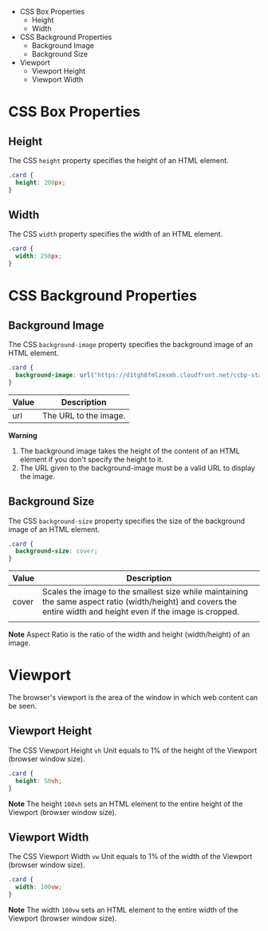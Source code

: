 - CSS Box Properties
  - Height
  - Width
- CSS Background Properties
  - Background Image
  - Background Size
- Viewport
  - Viewport Height
  - Viewport Width

# CSS Box Properties

## Height

The CSS `height` property specifies the height of an HTML element.

```CSS
.card {
  height: 200px;
}
```

## Width

The CSS `width` property specifies the width of an HTML element.

```CSS
.card {
  width: 250px;
}
```

# CSS Background Properties

## Background Image

The CSS `background-image` property specifies the background image of an HTML element.

```CSS
.card {
  background-image: url("https://d1tgh8fmlzexmh.cloudfront.net/ccbp-static-website/ocean.jpg");
}
```

| Value | Description           |
| ----- | --------------------- |
| url   | The URL to the image. |

<b>Warning</b>

1.  The background image takes the height of the content of an HTML element if you don't specify the height to it.
2.  The URL given to the background-image must be a valid URL to display the image.

## Background Size

The CSS `background-size` property specifies the size of the background image of an HTML element.

```CSS
.card {
  background-size: cover;
}
```

| Value | Description                                                                                                                                                       |
| ----- | ----------------------------------------------------------------------------------------------------------------------------------------------------------------- |
| cover | Scales the image to the smallest size while maintaining the same aspect ratio (width/height) and covers the entire width and height even if the image is cropped. |
|       |

<b>Note</b>
Aspect Ratio is the ratio of the width and height (width/height) of an image.

# Viewport

The browser's viewport is the area of the window in which web content can be seen.

## Viewport Height

The CSS Viewport Height `vh` Unit equals to 1% of the height of the Viewport (browser window size).

```CSS
.card {
  height: 50vh;
}
```

<b>Note</b>
The height `100vh` sets an HTML element to the entire height of the Viewport (browser window size).

## Viewport Width

The CSS Viewport Width `vw` Unit equals to 1% of the width of the Viewport (browser window size).

```CSS
.card {
  width: 100vw;
}
```

<b>Note</b>
The width `100vw` sets an HTML element to the entire width of the Viewport (browser window size).
